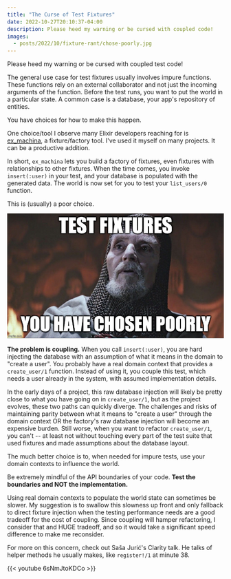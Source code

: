 ```yaml
---
title: "The Curse of Test Fixtures"
date: 2022-10-27T20:10:37-04:00
description: Please heed my warning or be cursed with coupled code!
images:
  - posts/2022/10/fixture-rant/chose-poorly.jpg
---
```


Please heed my warning or be cursed with coupled test code!

The general use case for test fixtures usually involves impure functions. These functions rely on an external collaborator and not just the incoming arguments of the function. Before the test runs, you want to put the world in a particular state. A common case is a database, your app's repository of entities.

You have choices for how to make this happen.

One choice/tool I observe many Elixir developers reaching for is [ex_machina], a fixture/factory tool. I've used it myself on many projects. It can be a productive addition. 

In short, `ex_machina` lets you build a factory of fixtures, even fixtures with relationships to other fixtures. When the time comes, you invoke `insert(:user)` in your test, and your database is populated with the generated data. The world is now set for you to test your `list_users/0` function.

[ex_machina]: https://github.com/thoughtbot/ex_machina

This is (usually) a poor choice.

![Test Fixtures: You Have Chosen Poorly](chose-poorly.jpg)

**The problem is coupling.** When you call `insert(:user)`, you are hard injecting the database with an assumption of what it means in the domain to "create a user". You probably have a real domain context that provides a `create_user/1` function. Instead of using it, you couple this test, which needs a user already in the system, with assumed implementation details. 

In the early days of a project, this raw database injection will likely be pretty close to what you have going on in `create_user/1`, but as the project evolves, these two paths can quickly diverge. The challenges and risks of maintaining parity between what it means to "create a user" through the domain context OR the factory's raw database injection will become an expensive burden. Still worse, when you want to refactor `create_user/1`, you can't -- at least not without touching every part of the test suite that used fixtures and made assumptions about the database layout.

The much better choice is to, when needed for impure tests, use your domain contexts to influence the world. 

Be extremely mindful of the API boundaries of your code. **Test the boundaries and NOT the implementation.**

Using real domain contexts to populate the world state can sometimes be slower. My suggestion is to swallow this slowness up front and only fallback to direct fixture injection when the testing performance needs are a good tradeoff for the cost of coupling. Since coupling will hamper refactoring, I consider that and HUGE tradeoff, and so it would take a significant speed difference to make me reconsider.

For more on this concern, check out Saša Jurić's Clarity talk. He talks of helper methods he usually makes, like `register!/1` at minute 38.

{{< youtube 6sNmJtoKDCo >}}
